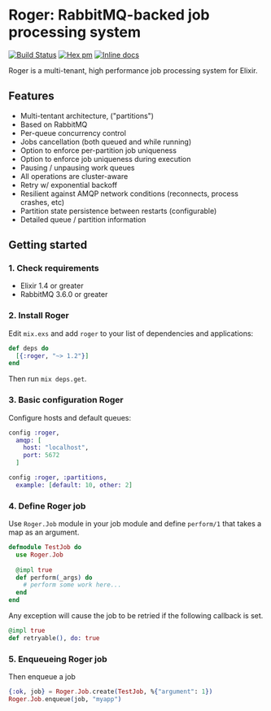 # Roger: RabbitMQ-backed job processing system

[![Build Status](https://travis-ci.org/bettyblocks/roger.png?branch=master)](https://travis-ci.org/bettyblocks/roger)
[![Hex pm](http://img.shields.io/hexpm/v/roger.svg?style=flat)](https://hex.pm/packages/roger)
[![Inline docs](http://inch-ci.org/github/bettyblocks/roger.svg)](http://inch-ci.org/github/bettyblocks/roger)

Roger is a multi-tenant, high performance job processing system for Elixir.


## Features

- Multi-tentant architecture, ("partitions")
- Based on RabbitMQ
- Per-queue concurrency control
- Jobs cancellation (both queued and while running)
- Option to enforce per-partition job uniqueness
- Option to enforce job uniqueness during execution
- Pausing / unpausing work queues
- All operations are cluster-aware
- Retry w/ exponential backoff
- Resilient against AMQP network conditions (reconnects, process crashes, etc)
- Partition state persistence between restarts (configurable)
- Detailed queue / partition information

## Getting started

### 1. Check requirements

- Elixir 1.4 or greater
- RabbitMQ 3.6.0 or greater

### 2. Install Roger

Edit `mix.exs` and add `roger` to your list of dependencies and applications:

```elixir
def deps do
  [{:roger, "~> 1.2"}]
end
```

Then run `mix deps.get`.

### 3. Basic configuration Roger

Configure hosts and default queues:

```elixir
config :roger,
  amqp: [
    host: "localhost",
    port: 5672
  ]

config :roger, :partitions,
  example: [default: 10, other: 2]
```

### 4. Define Roger job

Use `Roger.Job` module in your job module and define `perform/1` that takes a map as an argument.

```elixir
defmodule TestJob do
  use Roger.Job
  
  @impl true
  def perform(_args) do
    # perform some work here...
  end
end
```

Any exception will cause the job to be retried if the following callback is set.
```elixir 
@impl true
def retryable(), do: true
```


### 5. Enqueueing Roger job

Then enqueue a job

```elixir
{:ok, job} = Roger.Job.create(TestJob, %{"argument": 1})
Roger.Job.enqueue(job, "myapp")

```

